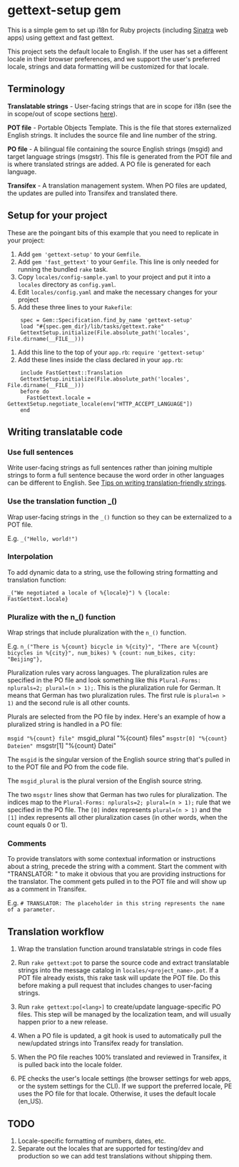 # gettext-setup gem

This is a simple gem to set up i18n for Ruby projects (including [Sinatra](www.sinatrarb.com/) web apps) using gettext and fast gettext.

This project sets the default locale to English. If the user has set a different locale in their browser preferences, and we support the user's preferred locale, strings and data formatting will be customized for that locale.

## Terminology

**Translatable strings** - User-facing strings that are in scope for i18n (see the in scope/out of scope sections [here](https://confluence.puppetlabs.com/display/ENG/i18n#i18n-TasksandMilestones)).

**POT file** - Portable Objects Template. This is the file that stores externalized English strings. It includes the source file and line number of the string.

**PO file** - A bilingual file containing the source English strings (msgid) and target language strings (msgstr). This file is generated from the POT file and is where translated strings are added. A PO file is generated for each language.

**Transifex** - A translation management system. When PO files are updated, the updates are pulled into Transifex and translated there.

## Setup for your project

These are the poingant bits of this example that you need to replicate in
your project:

1. Add `gem 'gettext-setup'` to your `Gemfile`.
1. Add `gem 'fast_gettext'` to your `Gemfile`. This line is only needed
   for running the bundled `rake` task.
1. Copy `locales/config-sample.yaml` to your project and put it into a
`locales` directory as `config.yaml`.
1. Edit `locales/config.yaml` and make the necessary changes for your
   project
1. Add these three lines to your `Rakefile`:
```
    spec = Gem::Specification.find_by_name 'gettext-setup'
    load "#{spec.gem_dir}/lib/tasks/gettext.rake"
    GettextSetup.initialize(File.absolute_path('locales', File.dirname(__FILE__)))
```
1. Add this line to the top of your `app.rb`:
    `require 'gettext-setup'`
1. Add these lines inside the class declared in your `app.rb`:
```
    include FastGettext::Translation
    GettextSetup.initialize(File.absolute_path('locales', File.dirname(__FILE__)))
    before do
      FastGettext.locale = GettextSetup.negotiate_locale(env["HTTP_ACCEPT_LANGUAGE"])
    end
```

## Writing translatable code

### Use full sentences
Write user-facing strings as full sentences rather than joining multiple strings to form a full sentence because the word order in other languages can be different to English. See [Tips on writing translation-friendly strings](https://confluence.puppetlabs.com/display/ENG/Tips+for+writing+translation-friendly+strings).

### Use the translation function _()
Wrap user-facing strings in the `_()` function so they can be externalized to a POT file.

E.g.  `_("Hello, world!")`

### Interpolation
To add dynamic data to a string, use the following string formatting and translation function:

`_("We negotiated a locale of %{locale}") % {locale: FastGettext.locale}`

### Pluralize with the n_() function

Wrap strings that include pluralization with the `n_()` function.

E.g. `n_("There is %{count} bicycle in %{city}", "There are %{count} bicycles in %{city}", num_bikes) % {count: num_bikes, city: "Beijing"},`

Pluralization rules vary across languages. The pluralization rules are specified in the PO file and look something like this `Plural-Forms: nplurals=2; plural=(n > 1);`. This is the pluralization rule for German. It means that German has two pluralization rules. The first rule is `plural=n > 1)` and the second rule is all other counts.

Plurals are selected from the PO file by index. Here's an example of how a
pluralized string is handled in a PO file:

`msgid "%{count} file"
`msgid_plural "%{count} files"
`msgstr[0] "%{count} Dateien"
`msgstr[1] "%{count} Datei"

The `msgid` is the singular version of the English source string that's pulled in to the POT file and PO from the code file.

The `msgid_plural` is the plural version of the English source string.

The two `msgstr` lines show that German has two rules for pluralization. The indices map to the `Plural-Forms: nplurals=2; plural=(n > 1);` rule that we specified in the PO file. The `[0]` index represents `plural=(n > 1)` and the `[1]` index represents all other pluralization cases (in other words, when the count equals 0 or 1).

### Comments
To provide translators with some contextual information or instructions about a string, precede the string with a comment. Start the comment with "TRANSLATOR: " to make it obvious that you are providing instructions for the translator. The comment gets pulled in to the POT file and will show up as a comment in Transifex.

E.g. `# TRANSLATOR: The placeholder in this string represents the name of a parameter.`

## Translation workflow

1. Wrap the translation function around translatable strings in code files

2. Run `rake gettext:pot` to parse the source code and extract translatable strings into the message catalog in `locales/<project_name>.pot`. If a POT file already exists, this rake task will update the POT file. Do this before making a pull request that includes changes to user-facing strings.

3. Run `rake gettext:po[<lang>]` to create/update language-specific PO files. This step will be managed by the localization team, and will usually happen prior to a new release.

4. When a PO file is updated, a git hook is used to automatically pull the new/updated strings into Transifex ready for translation.

5. When the PO file reaches 100% translated and reviewed in Transifex, it is pulled back into the locale folder.

6. PE checks the user's locale settings (the browser settings for web apps, or the system settings for the CLI). If we support the preferred locale, PE uses the PO file for that locale. Otherwise, it uses the default locale (en_US).

## TODO

1. Locale-specific formatting of numbers, dates, etc.
2. Separate out the locales that are supported for testing/dev and production so we can add test translations without shipping them.
